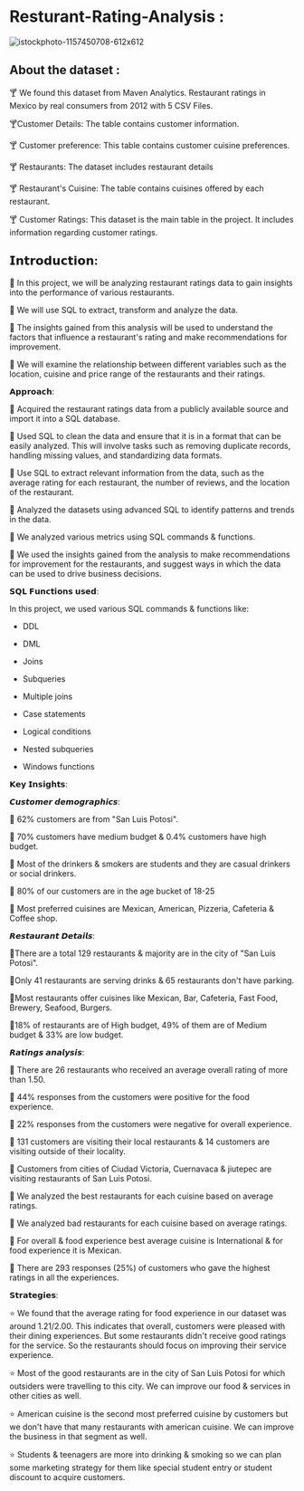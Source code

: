 # Resturant-Rating-Analysis :
![istockphoto-1157450708-612x612](https://user-images.githubusercontent.com/98810351/210957506-bae17bd2-02be-43b1-bb8e-d850e25db922.jpg)
 ## About the dataset :

🍸 We found this dataset from Maven Analytics. Restaurant ratings in Mexico by real consumers from 2012 with 5 CSV Files.

🍸Customer Details: The table contains customer information.

🍸 Customer preference: This table contains customer cuisine preferences.

🍸 Restaurants: The dataset includes restaurant details

🍸 Restaurant's Cuisine: The table contains cuisines offered by each restaurant.

🍸 Customer Ratings: This dataset is the main table in the project. It includes information regarding customer ratings.
## 𝗜𝗻𝘁𝗿𝗼𝗱𝘂𝗰𝘁𝗶𝗼𝗻:

🍰 In this project, we will be analyzing restaurant ratings data to gain insights into the performance of various restaurants.

🍰 We will use SQL to extract, transform and analyze the data.

🍰 The insights gained from this analysis will be used to understand the factors that influence a restaurant's rating and make recommendations for improvement.

🍰 We will examine the relationship between different variables such as the location, cuisine and price range of the restaurants and their ratings.

𝗔𝗽𝗽𝗿𝗼𝗮𝗰𝗵:

🍕 Acquired the restaurant ratings data from a publicly available source and import it into a SQL database.

🍕 Used SQL to clean the data and ensure that it is in a format that can be easily analyzed. This will involve tasks such as removing duplicate records, handling missing values, and standardizing data formats.

🍕 Use SQL to extract relevant information from the data, such as the average rating for each restaurant, the number of reviews, and the location of the restaurant.

🍕 Analyzed the datasets using advanced SQL to identify patterns and trends in the data.

🍕 We analyzed various metrics using SQL commands & functions.

🍕 We used the insights gained from the analysis to make recommendations for improvement for the restaurants, and suggest ways in which the data can be used to drive business decisions.

𝗦𝗤𝗟 𝗙𝘂𝗻𝗰𝘁𝗶𝗼𝗻𝘀 𝘂𝘀𝗲𝗱:

In this project, we used various SQL commands & functions like:

- DDL

- DML

- Joins

- Subqueries

- Multiple joins

- Case statements

- Logical conditions

- Nested subqueries

- Windows functions

𝗞𝗲𝘆 𝗜𝗻𝘀𝗶𝗴𝗵𝘁𝘀:



𝘾𝙪𝙨𝙩𝙤𝙢𝙚𝙧 𝙙𝙚𝙢𝙤𝙜𝙧𝙖𝙥𝙝𝙞𝙘𝙨:

🍟 62% customers are from "San Luis Potosi". 

🍟 70% customers have medium budget & 0.4% customers have high budget.

🍟 Most of the drinkers & smokers are students and they are casual drinkers or social drinkers.

🍟 80% of our customers are in the age bucket of 18-25

🍟 Most preferred cuisines are Mexican, American, Pizzeria, Cafeteria & Coffee shop.



𝙍𝙚𝙨𝙩𝙖𝙪𝙧𝙖𝙣𝙩 𝘿𝙚𝙩𝙖𝙞𝙡𝙨:

🧁There are a total 129 restaurants & majority are in the city of "San Luis Potosi".

🧁Only 41 restaurants are serving drinks & 65 restaurants don't have parking.

🧁Most restaurants offer cuisines like Mexican, Bar, Cafeteria, Fast Food, Brewery, Seafood, Burgers.

🧁18% of restaurants are of High budget, 49% of them are of Medium budget & 33% are low budget.



𝙍𝙖𝙩𝙞𝙣𝙜𝙨 𝙖𝙣𝙖𝙡𝙮𝙨𝙞𝙨:

🍷 There are 26 restaurants who received an average overall rating of more than 1.50.

🍷 44% responses from the customers were positive for the food experience.

🍷 22% responses from the customers were negative for overall experience.

🍷 131 customers are visiting their local restaurants & 14 customers are visiting outside of their locality.

🍷 Customers from cities of Ciudad Victoria, Cuernavaca & jiutepec are visiting restaurants of San Luis Potosi.

🍷 We analyzed the best restaurants for each cuisine based on average ratings.

🍷 We analyzed bad restaurants for each cuisine based on average ratings.

🍷 For overall & food experience best average cuisine is International & for food experience it is Mexican.

🍷 There are 293 responses (25%) of customers who gave the highest ratings in all the experiences.



𝗦𝘁𝗿𝗮𝘁𝗲𝗴𝗶𝗲𝘀:

⭐ We found that the average rating for food experience in our dataset was around 1.21/2.00. This indicates that overall, customers were pleased with their dining experiences. But some restaurants didn't receive good ratings for the service. So the restaurants should focus on improving their service experience.

⭐ Most of the good restaurants are in the city of San Luis Potosi for which outsiders were travelling to this city. We can improve our food & services in other cities as well.

⭐ American cuisine is the second most preferred cuisine by customers but we don't have that many restaurants with american cuisine. We can improve the business in that segment as well.

⭐ Students & teenagers are more into drinking & smoking so we can plan some marketing strategy for them like special student entry or student discount to acquire customers.








